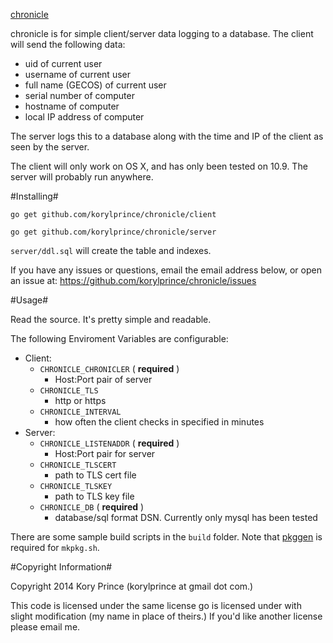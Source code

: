 [chronicle](https://github.com/korylprince/chonicle)

chronicle is for simple client/server data logging to a database.
The client will send the following data:
 
* uid of current user
* username of current user
* full name (GECOS) of current user
* serial number of computer
* hostname of computer
* local IP address of computer

The server logs this to a database along with the time and IP of the client as seen by the server.

The client will only work on OS X, and has only been tested on 10.9. The server will probably run anywhere.

#Installing#

`go get github.com/korylprince/chronicle/client`

`go get github.com/korylprince/chronicle/server`

`server/ddl.sql` will create the table and indexes.

If you have any issues or questions, email the email address below, or open an issue at:
https://github.com/korylprince/chronicle/issues

#Usage#

Read the source. It's pretty simple and readable.

The following Enviroment Variables are configurable:

* Client:
    * `CHRONICLE_CHRONICLER` ( **required** )
        * Host:Port pair of server
    * `CHRONICLE_TLS`
        * http or https
    * `CHRONICLE_INTERVAL`
        * how often the client checks in specified in minutes
* Server:
    * `CHRONICLE_LISTENADDR` ( **required** )
        * Host:Port pair for server
    * `CHRONICLE_TLSCERT`
        * path to TLS cert file
    * `CHRONICLE_TLSKEY`
        * path to TLS key file
    * `CHRONICLE_DB` ( **required** )
        * database/sql format DSN. Currently only mysql has been tested

There are some sample build scripts in the `build` folder. Note that [pkggen](https://github.com/korylprince/pkggen) is required for `mkpkg.sh`.

#Copyright Information#

Copyright 2014 Kory Prince (korylprince at gmail dot com.)

This code is licensed under the same license go is licensed under with slight modification (my name in place of theirs.) If you'd like another license please email me.
